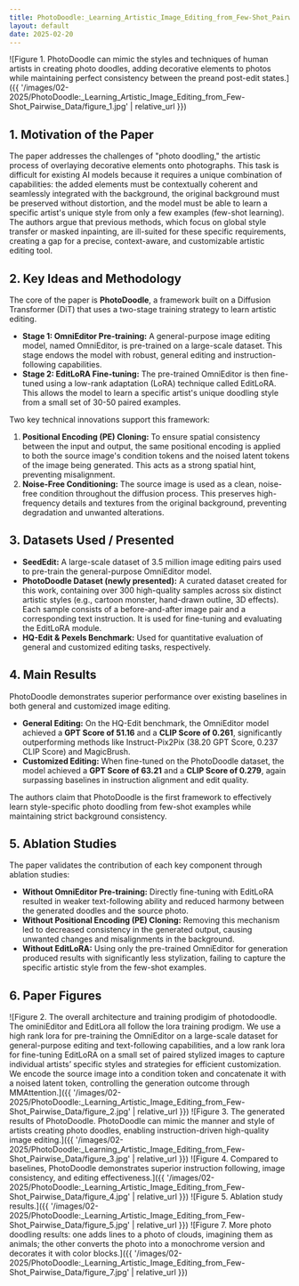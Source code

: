 ```yaml
---
title: PhotoDoodle:_Learning_Artistic_Image_Editing_from_Few-Shot_Pairwise_Data
layout: default
date: 2025-02-20
---
```

![Figure 1. PhotoDoodle can mimic the styles and techniques of human artists in creating photo doodles, adding decorative elements to photos while maintaining perfect consistency between the preand post-edit states.]({{ '/images/02-2025/PhotoDoodle:_Learning_Artistic_Image_Editing_from_Few-Shot_Pairwise_Data/figure_1.jpg' | relative_url }})
## 1. Motivation of the Paper
The paper addresses the challenges of "photo doodling," the artistic process of overlaying decorative elements onto photographs. This task is difficult for existing AI models because it requires a unique combination of capabilities: the added elements must be contextually coherent and seamlessly integrated with the background, the original background must be preserved without distortion, and the model must be able to learn a specific artist's unique style from only a few examples (few-shot learning). The authors argue that previous methods, which focus on global style transfer or masked inpainting, are ill-suited for these specific requirements, creating a gap for a precise, context-aware, and customizable artistic editing tool.

## 2. Key Ideas and Methodology
The core of the paper is **PhotoDoodle**, a framework built on a Diffusion Transformer (DiT) that uses a two-stage training strategy to learn artistic editing.

*   **Stage 1: OmniEditor Pre-training:** A general-purpose image editing model, named OmniEditor, is pre-trained on a large-scale dataset. This stage endows the model with robust, general editing and instruction-following capabilities.
*   **Stage 2: EditLoRA Fine-tuning:** The pre-trained OmniEditor is then fine-tuned using a low-rank adaptation (LoRA) technique called EditLoRA. This allows the model to learn a specific artist's unique doodling style from a small set of 30-50 paired examples.

Two key technical innovations support this framework:
1.  **Positional Encoding (PE) Cloning:** To ensure spatial consistency between the input and output, the same positional encoding is applied to both the source image's condition tokens and the noised latent tokens of the image being generated. This acts as a strong spatial hint, preventing misalignment.
2.  **Noise-Free Conditioning:** The source image is used as a clean, noise-free condition throughout the diffusion process. This preserves high-frequency details and textures from the original background, preventing degradation and unwanted alterations.

## 3. Datasets Used / Presented
*   **SeedEdit:** A large-scale dataset of 3.5 million image editing pairs used to pre-train the general-purpose OmniEditor model.
*   **PhotoDoodle Dataset (newly presented):** A curated dataset created for this work, containing over 300 high-quality samples across six distinct artistic styles (e.g., cartoon monster, hand-drawn outline, 3D effects). Each sample consists of a before-and-after image pair and a corresponding text instruction. It is used for fine-tuning and evaluating the EditLoRA module.
*   **HQ-Edit & Pexels Benchmark:** Used for quantitative evaluation of general and customized editing tasks, respectively.

## 4. Main Results
PhotoDoodle demonstrates superior performance over existing baselines in both general and customized image editing.
*   **General Editing:** On the HQ-Edit benchmark, the OmniEditor model achieved a **GPT Score of 51.16** and a **CLIP Score of 0.261**, significantly outperforming methods like Instruct-Pix2Pix (38.20 GPT Score, 0.237 CLIP Score) and MagicBrush.
*   **Customized Editing:** When fine-tuned on the PhotoDoodle dataset, the model achieved a **GPT Score of 63.21** and a **CLIP Score of 0.279**, again surpassing baselines in instruction alignment and edit quality.

The authors claim that PhotoDoodle is the first framework to effectively learn style-specific photo doodling from few-shot examples while maintaining strict background consistency.

## 5. Ablation Studies
The paper validates the contribution of each key component through ablation studies:
*   **Without OmniEditor Pre-training:** Directly fine-tuning with EditLoRA resulted in weaker text-following ability and reduced harmony between the generated doodles and the source photo.
*   **Without Positional Encoding (PE) Cloning:** Removing this mechanism led to decreased consistency in the generated output, causing unwanted changes and misalignments in the background.
*   **Without EditLoRA:** Using only the pre-trained OmniEditor for generation produced results with significantly less stylization, failing to capture the specific artistic style from the few-shot examples.

## 6. Paper Figures
![Figure 2. The overall architecture and training prodigim of photodoodle. The ominiEditor and EditLora all follow the lora training prodigm. We use a high rank lora for pre-training the OmniEditor on a large-scale dataset for general-purpose editing and text-following capabilities, and a low rank lora for fine-tuning EditLoRA on a small set of paired stylized images to capture individual artists’ specific styles and strategies for efficient customization. We encode the source image into a condition token and concatenate it with a noised latent token, controlling the generation outcome through MMAttention.]({{ '/images/02-2025/PhotoDoodle:_Learning_Artistic_Image_Editing_from_Few-Shot_Pairwise_Data/figure_2.jpg' | relative_url }})
![Figure 3. The generated results of PhotoDoodle. PhotoDoodle can mimic the manner and style of artists creating photo doodles, enabling instruction-driven high-quality image editing.]({{ '/images/02-2025/PhotoDoodle:_Learning_Artistic_Image_Editing_from_Few-Shot_Pairwise_Data/figure_3.jpg' | relative_url }})
![Figure 4. Compared to baselines, PhotoDoodle demonstrates superior instruction following, image consistency, and editing effectiveness.]({{ '/images/02-2025/PhotoDoodle:_Learning_Artistic_Image_Editing_from_Few-Shot_Pairwise_Data/figure_4.jpg' | relative_url }})
![Figure 5. Ablation study results.]({{ '/images/02-2025/PhotoDoodle:_Learning_Artistic_Image_Editing_from_Few-Shot_Pairwise_Data/figure_5.jpg' | relative_url }})
![Figure 7. More photo doodling results: one adds lines to a photo of clouds, imagining them as animals; the other converts the photo into a monochrome version and decorates it with color blocks.]({{ '/images/02-2025/PhotoDoodle:_Learning_Artistic_Image_Editing_from_Few-Shot_Pairwise_Data/figure_7.jpg' | relative_url }})
